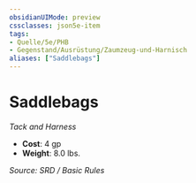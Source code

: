 ```yaml
---
obsidianUIMode: preview
cssclasses: json5e-item
tags:
- Quelle/5e/PHB
- Gegenstand/Ausrüstung/Zaumzeug-und-Harnisch
aliases: ["Saddlebags"]
---
```

# Saddlebags
*Tack and Harness*  

- **Cost**: 4 gp
- **Weight**: 8.0 lbs.

*Source: SRD / Basic Rules*